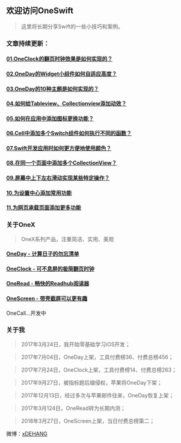 ## 欢迎访问OneSwift

> 这里将长期分享Swift的一些小技巧和案例。


### 文章持续更新：

####  [01.OneClock的翻页时钟效果是如何实现的？](/01.OneClock的翻页时钟效果是如何实现的.md)

####  [02.OneDay的Widget小组件如何自适应高度？](/02.OneDay的Widget小组件如何自适应高度.md)

####  [03.OneDay的10种主题是如何实现的？](/03.OneDay的10种主题是如何实现的.md)

####  [04.如何给Tableview、Collectionview添加动效？](/04.如何给Tableview、Collectionview添加动效.md)

####  [05.如何在应用中添加图标更换功能？](/05.如何在应用中添加图标更换功能.md)

####  [06.Cell中添加多个Switch组件如何执行不同的函数？](/06.Cell中添加多个Switch组件如何执行不同的函数.md)

####  [07.Swift开发应用时如何更方便地使用颜色？](/07.Swift开发应用时如何更方便地使用颜色.md)

####  [08.在同一个页面中添加多个CollectionView？](/08.在同一个页面中添加多个CollectionView.md)

####  [09.屏幕中上下左右滑动实现某些特定操作？](/09.屏幕中上下左右滑动实现某些特定操作.md)

####  [10.为设置中心添加常用功能](/10.为设置中心添加常用功能.md)

####  [11.为网页承载页面添加更多功能](/11.为网页承载页面添加更多功能.md)

### 关于OneX
> OneX系列产品，注重简洁、实用、美观

#### [OneDay - 计算日子的勿忘清单](https://itunes.apple.com/cn/app/id1250290965)
#### [OneClock - 可不息屏的极简翻页时钟](https://itunes.apple.com/cn/app/id1257395357)
#### [OneRead - 畅快的Readhub阅读器](https://jinshuju.net/f/syQKg5)
#### [OneScreen - 带壳截屏可以更有趣](https://itunes.apple.com/cn/app/id1355476695?mt=8)

OneCall...开发中


### 关于我

> 2017年3月24日，我开始零基础学习iOS开发；

> 2017年7月04日，OneDay上架，工具付费榜36、付费总榜456；

> 2017年7月24日，OneClock上架，工具付费榜14、付费总榜263；

> 2017年9月27日，被指标题后缀侵权，苹果将OneDay下架；

> 2017年12月13日，经过多次与苹果邮件往来，OneDay恢复上架；

> 2017年3月124日，OneRead转为长期内测；

> 2018年3月27日，OneScreen上架，当日付费总榜第二；


微博：[xDEHANG](https://weibo.com/bujidehang)
